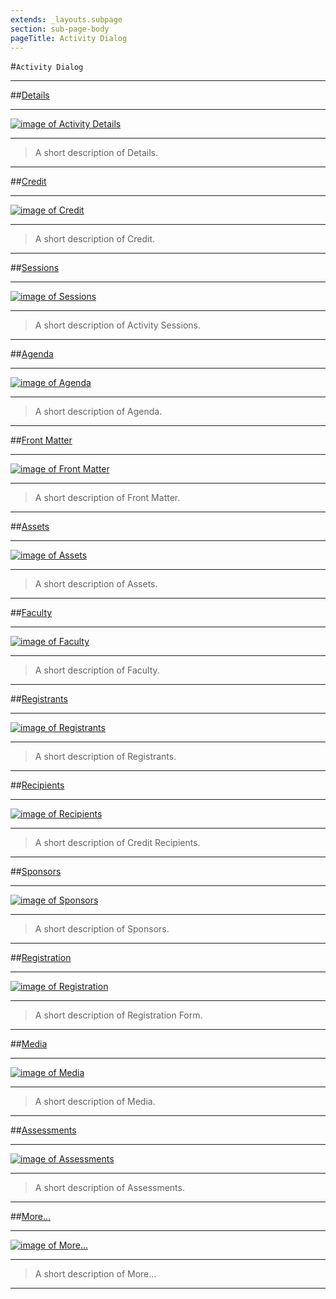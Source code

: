 ```yaml
---
extends: _layouts.subpage
section: sub-page-body
pageTitle: Activity Dialog
---
```


#`Activity Dialog`

---

##[Details](/activity-details)

---

[![image of Activity Details](../img/activity/Details.png)](/activity-details)

---

>A short description of Details.

---

##[Credit](/credit)

---
 
[![image of Credit](../img/activity/Credit.png)](/credit)

---

>A short description of Credit.

---

##[Sessions](/activity-sessions)

---
 
[![image of Sessions](../img/activity/Sessions.png)](/activity-sessions)

---

>A short description of Activity Sessions.

---

##[Agenda](/agenda)

---

[![image of Agenda](../img/activity/Agenda.png)](/agenda)

---

>A short description of Agenda.

---

##[Front Matter](/front-matter)

---

[![image of Front Matter](../img/activity/FrontMatter.png)](/front-matter)

---

>A short description of Front Matter.

---

##[Assets](/assets)

---

[![image of Assets](../img/activity/Assets.png)](/assets)

---

>A short description of Assets.

---

##[Faculty](/faculty)

---

[![image of Faculty](../img/activity/Faculty.png)](/faculty)

---

>A short description of Faculty.

---

##[Registrants](/registrants)

---

[![image of Registrants](../img/activity/Registrants.png)](/registrants)

---

>A short description of Registrants.

---

##[Recipients](/credit-recipients)

---

[![image of Recipients](../img/activity/get_credit.png)](/credit-recipients)

---

>A short description of Credit Recipients.

---

##[Sponsors](/sponsors)

---

[![image of Sponsors](../img/activity/get_credit.png)](/sponsors)

---

>A short description of Sponsors.

---

##[Registration](/registration-form)

---

[![image of Registration](../img/activity/outcomes.png)](/registration-form)

---

>A short description of Registration Form.

---

##[Media](/media)

---

[![image of Media](../img/activity/topics.png)](/media)

---

>A short description of Media.

---

##[Assessments](/assessments)

---

[![image of Assessments](../img/activity/topics.png)](/assessments)

---

>A short description of Assessments.

---

##[More...](/more)

---

[![image of More...](../img/activity/topics.png)](/more)

---

>A short description of More...

---
